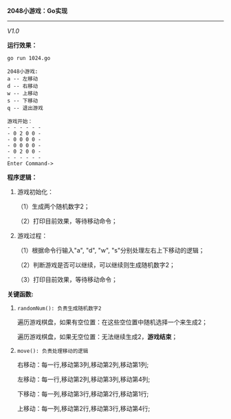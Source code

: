 **2048小游戏：Go实现**

------

*V1.0*

**运行效果：**

```
go run 1024.go

2048小游戏:
a -- 左移动
d -- 右移动
w -- 上移动
s -- 下移动
q -- 退出游戏

游戏开始：
- - - - - -
- 0 2 0 0 -
- 0 0 0 0 -
- 0 0 0 0 -
- 0 2 0 0 -
- - - - - -
Enter Command->
```

**程序逻辑：**

1. 游戏初始化：

   （1）生成两个随机数字2；

   （2）打印目前效果，等待移动命令；

2. 游戏过程：

   （1）根据命令行输入"a", "d", "w", "s"分别处理左右上下移动的逻辑；

   （2）判断游戏是否可以继续，可以继续则生成随机数字2；

   （3）打印目前效果，等待移动命令；



**关键函数:**

1. `randomNum(): 负责生成随机数字2`

   遍历游戏棋盘，如果有空位置：在这些空位置中随机选择一个来生成2；

   遍历游戏棋盘，如果无空位置：无法继续生成2，**游戏结束**；

2. `move(): 负责处理移动的逻辑`

   右移动：每一行,移动第3列,移动第2列,移动第1列;	

   左移动：每一行,移动第2列,移动第3列,移动第4列;

   下移动：每一列,移动第3行,移动第2行,移动第1行;

   上移动：每一列,移动第2行,移动第3行,移动第4行;